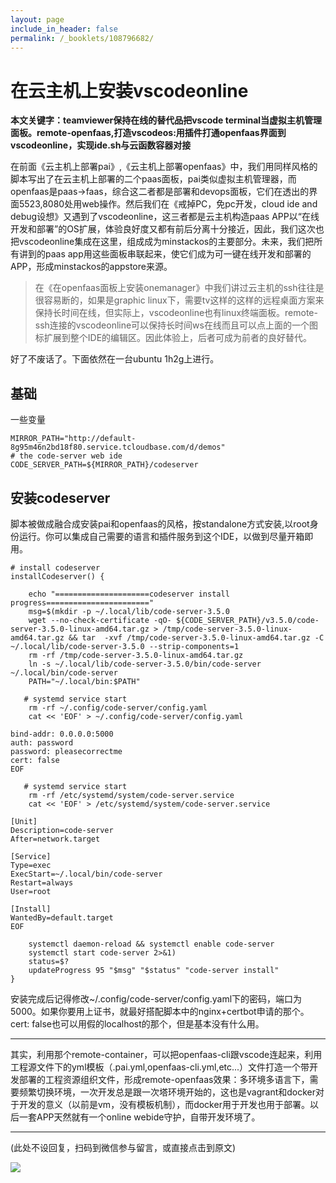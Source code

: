 ```yaml
---
layout: page
include_in_header: false
permalink: /_booklets/108796682/
---
```

在云主机上安装vscodeonline
=====

__本文关键字：teamviewer保持在线的替代品把vscode terminal当虚拟主机管理面板。remote-openfaas,打造vscodeos:用插件打通openfaas界面到vscodeonline，实现ide.sh与云函数容器对接__

在前面《云主机上部署pai》,《云主机上部署openfaas》中，我们用同样风格的脚本写出了在云主机上部署的二个paas面板，pai类似虚拟主机管理器，而openfaas是paas->faas，综合这二者都是部署和devops面板，它们在透出的界面5523,8080处用web操作。然后我们在《戒掉PC，免pc开发，cloud ide and debug设想》又遇到了vscodeonline，这三者都是云主机构造paas APP以“在线开发和部署”的OS扩展，体验良好度又都有前后分离十分接近，因此，我们这次也把vscodeonline集成在这里，组成成为minstackos的主要部分。未来，我们把所有讲到的paas app用这些面板串联起来，使它们成为可一键在线开发和部署的APP，形成minstackos的appstore来源。

> 在《在openfaas面板上安装onemanager》中我们讲过云主机的ssh往往是很容易断的，如果是graphic linux下，需要tv这样的这样的远程桌面方案来保持长时间在线，但实际上，vscodeonline也有linux终端面板。remote-ssh连接的vscodeonline可以保持长时间ws在线而且可以点上面的一个图标扩展到整个IDE的编辑区。因此体验上，后者可成为前者的良好替代。

好了不废话了。下面依然在一台ubuntu 1h2g上进行。


基础
-----

一些变量

```
MIRROR_PATH="http://default-8g95m46n2bd18f80.service.tcloudbase.com/d/demos"
# the code-server web ide
CODE_SERVER_PATH=${MIRROR_PATH}/codeserver
```

安装codeserver
-----

脚本被做成融合成安装pai和openfaas的风格，按standalone方式安装,以root身份运行。你可以集成自己需要的语言和插件服务到这个IDE，以做到尽量开箱即用。

```
# install codeserver
installCodeserver() {

    echo "=====================codeserver install progress======================="
    msg=$(mkdir -p ~/.local/lib/code-server-3.5.0
    wget --no-check-certificate -qO- ${CODE_SERVER_PATH}/v3.5.0/code-server-3.5.0-linux-amd64.tar.gz > /tmp/code-server-3.5.0-linux-amd64.tar.gz && tar  -xvf /tmp/code-server-3.5.0-linux-amd64.tar.gz -C ~/.local/lib/code-server-3.5.0 --strip-components=1
    rm -rf /tmp/code-server-3.5.0-linux-amd64.tar.gz
    ln -s ~/.local/lib/code-server-3.5.0/bin/code-server ~/.local/bin/code-server
    PATH="~/.local/bin:$PATH"

   # systemd service start
    rm -rf ~/.config/code-server/config.yaml
    cat << 'EOF' > ~/.config/code-server/config.yaml

bind-addr: 0.0.0.0:5000
auth: password
password: pleasecorrectme
cert: false
EOF

   # systemd service start
    rm -rf /etc/systemd/system/code-server.service
    cat << 'EOF' > /etc/systemd/system/code-server.service

[Unit]
Description=code-server
After=network.target

[Service]
Type=exec
ExecStart=~/.local/bin/code-server
Restart=always
User=root

[Install]
WantedBy=default.target
EOF

    systemctl daemon-reload && systemctl enable code-server
    systemctl start code-server 2>&1)
    status=$?
    updateProgress 95 "$msg" "$status" "code-server install"
}
```

安装完成后记得修改~/.config/code-server/config.yaml下的密码，端口为5000。如果你要用上证书，就最好搭配脚本中的nginx+certbot申请的那个。cert: false也可以用假的localhost的那个，但是基本没有什么用。

-----

其实，利用那个remote-container，可以把openfaas-cli跟vscode连起来，利用工程源文件下的yml模板（.pai.yml,openfaas-cli.yml,etc...）文件打造一个带开发部署的工程资源组织文件，形成remote-openfaas效果：多环境多语言下，需要频繁切换环境，一次开发总是跟一次塔环境开始的，这也是vagrant和docker对于开发的意义（以前是vm，没有模板机制），而docker用于开发也用于部署。以后一套APP天然就有一个online webide守护，自带开发环境了。



-------


(此处不设回复，扫码到微信参与留言，或直接点击到原文)

![](/p/108796682/qrcode.png)

<!-- Markdeep: -->
<meta charset="utf-8">
<link rel="stylesheet" href="../../res/aloha.css?">

<script src="../../res/markdeep.min.js" charset="utf-8"></script>


